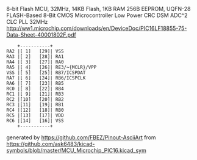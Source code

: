 8-bit Flash MCU, 32MHz, 14KB Flash, 1KB RAM 256B EEPROM, UQFN-28
FLASH-Based 8-Bit CMOS Microcontroller Low Power CRC DSM  ADC^2 CLC PLL 32MHz
http://ww1.microchip.com/downloads/en/DeviceDoc/PIC16LF18855-75-Data-Sheet-40001802F.pdf


	    +-----------+
	RA2 |[ 1]   [29]| VSS
	RA3 |[ 2]   [28]| RA1
	RA4 |[ 3]   [27]| RA0
	RA5 |[ 4]   [26]| RE3/~{MCLR}/VPP
	VSS |[ 5]   [25]| RB7/ICSPDAT
	RA7 |[ 6]   [24]| RB6/ICSPCLK
	RA6 |[ 7]   [23]| RB5
	RC0 |[ 8]   [22]| RB4
	RC1 |[ 9]   [21]| RB3
	RC2 |[10]   [20]| RB2
	RC3 |[11]   [19]| RB1
	RC4 |[12]   [18]| RB0
	RC5 |[13]   [17]| VDD
	RC6 |[14]   [16]| VSS
	    +-----------+


generated by https://github.com/FBEZ/Pinout-AsciiArt from https://github.com/ask6483/kicad-symbols/blob/master/MCU_Microchip_PIC16.kicad_sym
